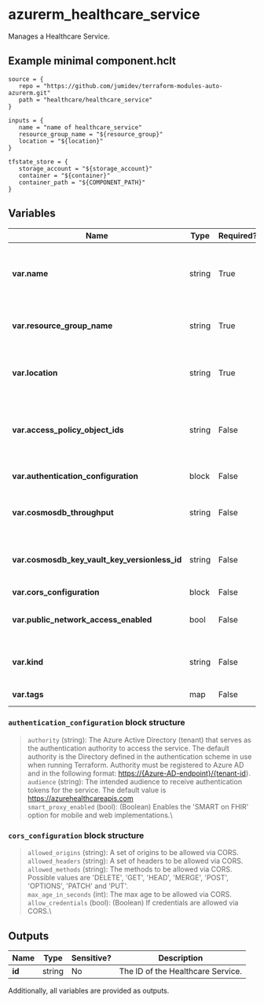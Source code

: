 # azurerm_healthcare_service

Manages a Healthcare Service.

## Example minimal component.hclt

```hcl
source = {
   repo = "https://github.com/jumidev/terraform-modules-auto-azurerm.git" 
   path = "healthcare/healthcare_service" 
}

inputs = {
   name = "name of healthcare_service" 
   resource_group_name = "${resource_group}" 
   location = "${location}" 
}

tfstate_store = {
   storage_account = "${storage_account}" 
   container = "${container}" 
   container_path = "${COMPONENT_PATH}" 
}

```

## Variables

| Name | Type | Required? |  Default  |  Description |
| ---- | ---- | --------- |  ----------- | ----------- |
| **var.name** | string | True | -  |  The name of the service instance. Used for service endpoint, must be unique within the audience. Changing this forces a new resource to be created. | 
| **var.resource_group_name** | string | True | -  |  The name of the Resource Group in which to create the Service. Changing this forces a new resource to be created. | 
| **var.location** | string | True | -  |  Specifies the supported Azure Region where the Service should be created. Changing this forces a new resource to be created. | 
| **var.access_policy_object_ids** | string | False | -  |  A set of Azure object IDs that are allowed to access the Service. If not configured, the default value is the object id of the service principal or user that is running Terraform. | 
| **var.authentication_configuration** | block | False | -  |  An `authentication_configuration` block. | 
| **var.cosmosdb_throughput** | string | False | `1000`  |  The provisioned throughput for the backing database. Range of `400`-`100000`. Defaults to `1000`. | 
| **var.cosmosdb_key_vault_key_versionless_id** | string | False | -  |  A versionless Key Vault Key ID for CMK encryption of the backing database. Changing this forces a new resource to be created. | 
| **var.cors_configuration** | block | False | -  |  A `cors_configuration` block. | 
| **var.public_network_access_enabled** | bool | False | `True`  |  Whether public network access is enabled or disabled for this service instance. Defaults to `true`. | 
| **var.kind** | string | False | -  |  The type of the service. Values at time of publication are: `fhir`, `fhir-Stu3` and `fhir-R4`. Default value is `fhir`. | 
| **var.tags** | map | False | -  |  A mapping of tags to assign to the resource. | 

### `authentication_configuration` block structure

> `authority` (string): The Azure Active Directory (tenant) that serves as the authentication authority to access the service. The default authority is the Directory defined in the authentication scheme in use when running Terraform. Authority must be registered to Azure AD and in the following format: <https://{Azure-AD-endpoint}/{tenant-id>}.\
> `audience` (string): The intended audience to receive authentication tokens for the service. The default value is <https://azurehealthcareapis.com>\
> `smart_proxy_enabled` (bool): (Boolean) Enables the 'SMART on FHIR' option for mobile and web implementations.\

### `cors_configuration` block structure

> `allowed_origins` (string): A set of origins to be allowed via CORS.\
> `allowed_headers` (string): A set of headers to be allowed via CORS.\
> `allowed_methods` (string): The methods to be allowed via CORS. Possible values are 'DELETE', 'GET', 'HEAD', 'MERGE', 'POST', 'OPTIONS', 'PATCH' and 'PUT'.\
> `max_age_in_seconds` (int): The max age to be allowed via CORS.\
> `allow_credentials` (bool): (Boolean) If credentials are allowed via CORS.\



## Outputs

| Name | Type | Sensitive? | Description |
| ---- | ---- | --------- | --------- |
| **id** | string | No  | The ID of the Healthcare Service. | 

Additionally, all variables are provided as outputs.
